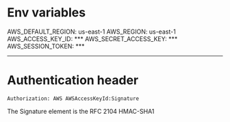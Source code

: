 # Env variables

AWS_DEFAULT_REGION: us-east-1
AWS_REGION: us-east-1
AWS_ACCESS_KEY_ID: ***
AWS_SECRET_ACCESS_KEY: ***
AWS_SESSION_TOKEN: ***

---

# Authentication header

`Authorization: AWS AWSAccessKeyId:Signature`


The Signature element is the RFC 2104 HMAC-SHA1
